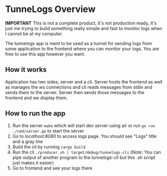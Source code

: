 # TunneLogs Overview

**IMPORTANT** This is not a complete product, it's not production ready, it's just me trying to build something really simple and fast to monitor logs when I cannot be at my computer.

The tunnelogs app is ment to be used as a tunnel for sending logs from some application to the frontend where you can monitor your logs. You are free to use this app however you want.

## How it works

Application has two sides, server and a cli. Server hosts the frontend as well as manages the ws connections and cli reads messages from stdin and sends them to the server. 
Server then sends those messages to the frontend and we display them.

## How to run the app

1. Run the server `make` which will start dev server using air or run `go run ./cmd/server.go` to start the server
2. Go to *localhost:8080* to access logs page. You should see "Logs" title and a gray line
3. Build the cli by running `cargo build`
4. Run the cli `./producer.sh | target/debug/tunnelogs-cli` (*Note*: You can pipe output of another program to the *tunnelogs-cli* but this .sh script just makes it easier)
5. Go to frontend and see your logs there
